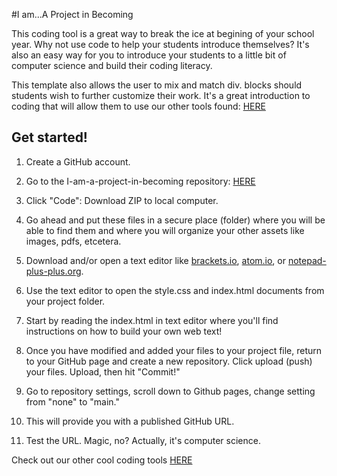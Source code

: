 #I am...A Project in Becoming

This coding tool is a great way to break the ice at begining of your school year. Why not use code to help your students introduce themselves? It's also an easy way for you to introduce your students to a little bit of computer science and build their coding literacy.

This template also allows the user to mix and match div. blocks should students wish to further customize their work. It's a great introduction to coding that will allow them to use our other tools found: [HERE](http://pitt.edu/~sjq4/PittFuego/#Introductions)

    
## Get started!

1. Create a GitHub account. 

2. Go to the I-am-a-project-in-becoming  repository: [HERE](https://github.com/sjquigley/I-am-a-project-in-becoming) 

3. Click "Code": Download ZIP to local computer. 

4. Go ahead and put these files in a secure place (folder) where you will be able to find them and where you will organize your other assets like images, pdfs, etcetera. 

5. Download and/or open a text editor like [brackets.io](https://brackets.io), [atom.io](https://atom.io), or [notepad-plus-plus.org](notepad-plus-plus.org). 

6. Use the text editor to open the style.css and index.html documents from your project folder.  

7. Start by reading the index.html in text editor where you'll find instructions on how to build your own web text!

8. Once you have modified and added your files to your project file, return to your GitHub page and create a new repository. Click  upload (push) your files. Upload, then hit "Commit!" 

9. Go to repository settings, scroll down to Github pages, change setting from "none" to "main."  

10. This will provide you with a published GitHub URL.

11. Test the URL. Magic, no? Actually, it's computer science.  

Check out our other cool coding tools [HERE](https://pitt-fuego.github.io/Pitt-Fuego-Coding-Tools/)




